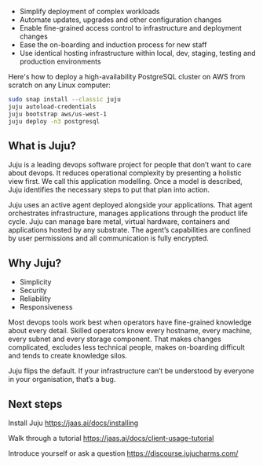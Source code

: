 * Simplify deployment of complex workloads
* Automate updates, upgrades and other configuration changes
* Enable fine-grained access control to infrastructure and deployment changes 
* Ease the on-boarding and induction process for new staff
* Use identical hosting infrastructure within local, dev, staging, testing and production environments

Here's how to deploy a high-availability PostgreSQL cluster on AWS from scratch on any Linux computer:

```bash
sudo snap install --classic juju
juju autoload-credentials
juju bootstrap aws/us-west-1
juju deploy -n3 postgresql
```


## What is Juju?

Juju is a leading devops software project for people that don’t want to care about devops.
It reduces operational complexity by presenting a holistic view first.
We call this application modelling.
Once a model is described, Juju identifies the necessary steps to put that plan into action. 

Juju uses an active agent deployed alongside your applications.
That agent orchestrates infrastructure, manages applications through the product life cycle.
Juju can manage bare metal, virtual hardware, containers and applications hosted by any substrate.
The agent’s capabilities are confined by user permissions and all communication is fully encrypted.

## Why Juju?

* Simplicity
* Security
* Reliability
* Responsiveness

Most devops tools work best when operators have fine-grained knowledge about every detail.
Skilled operators know every hostname, every machine, every subnet and every storage component.
That makes changes complicated, excludes less technical people, makes on-boarding difficult and tends to create knowledge silos.

Juju flips the default.
If your infrastructure can’t be understood by everyone in your organisation, that’s a bug.

## Next steps

Install Juju https://jaas.ai/docs/installing 

Walk through a tutorial https://jaas.ai/docs/client-usage-tutorial 

Introduce yourself or ask a question https://discourse.jujucharms.com/
